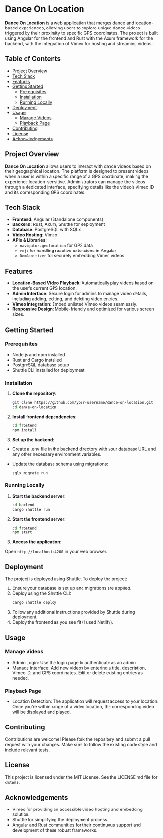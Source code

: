 # Dance On Location

**Dance On Location** is a web application that merges dance and location-based experiences, allowing users to explore unique dance videos triggered by their proximity to specific GPS coordinates. The project is built using Angular for the frontend and Rust with the Axum framework for the backend, with the integration of Vimeo for hosting and streaming videos.

## Table of Contents

- [Project Overview](#project-overview)
- [Tech Stack](#tech-stack)
- [Features](#features)
- [Getting Started](#getting-started)
  - [Prerequisites](#prerequisites)
  - [Installation](#installation)
  - [Running Locally](#running-locally)
- [Deployment](#deployment)
- [Usage](#usage)
  - [Manage Videos](#manage-videos)
  - [Playback Page](#playback-page)
- [Contributing](#contributing)
- [License](#license)
- [Acknowledgements](#acknowledgements)

## Project Overview

**Dance On Location** allows users to interact with dance videos based on their geographical location. The platform is designed to present videos when a user is within a specific range of a GPS coordinate, making the experience location-sensitive. Administrators can manage the videos through a dedicated interface, specifying details like the video’s Vimeo ID and its corresponding GPS coordinates.

## Tech Stack

- **Frontend**: Angular (Standalone components)
- **Backend**: Rust, Axum, Shuttle for deployment
- **Database**: PostgreSQL with SQLx
- **Video Hosting**: Vimeo
- **APIs & Libraries**:
  - `navigator.geolocation` for GPS data
  - `rxjs` for handling reactive extensions in Angular
  - `DomSanitizer` for securely embedding Vimeo videos

## Features

- **Location-Based Video Playback**: Automatically play videos based on the user’s current GPS location.
- **Admin Interface**: Secure login for admins to manage video details, including adding, editing, and deleting video entries.
- **Vimeo Integration**: Embed unlisted Vimeo videos seamlessly.
- **Responsive Design**: Mobile-friendly and optimized for various screen sizes.

## Getting Started

### Prerequisites

- Node.js and npm installed
- Rust and Cargo installed
- PostgreSQL database setup
- Shuttle CLI installed for deployment

### Installation

1. **Clone the repository**:

   ```bash
   git clone https://github.com/your-username/dance-on-location.git
   cd dance-on-location
   ```

2. **Install frontend dependencies**:

   ```bash
   cd frontend
   npm install
   ```
   
3. **Set up the backend**:

* Create a .env file in the backend directory with your database URL and any other necessary environment variables.
* Update the database schema using migrations:

  ```bash
  sqlx migrate run
  ```

### Running Locally

1. **Start the backend server**:

   ```bash
   cd backend
   cargo shuttle run
   ```

2. **Start the frontend server**:

   ```bash
   cd frontend
   npm start
   ```

3. **Access the application**:

Open `http://localhost:4200` in your web browser.

## Deployment

The project is deployed using Shuttle. To deploy the project:

1. Ensure your database is set up and migrations are applied.
2. Deploy using the Shuttle CLI:
   ```bash
   cargo shuttle deploy
   ```
3. Follow any additional instructions provided by Shuttle during deployment.
4. Deploy the frontend as you see fit (I used Netlify).

## Usage

### Manage Videos

* Admin Login: Use the login page to authenticate as an admin.
* Manage Interface: Add new videos by entering a title, description, Vimeo ID, and GPS coordinates. Edit or delete existing entries as needed.

### Playback Page

* Location Detection: The application will request access to your location. Once you’re within range of a video location, the corresponding video will be displayed and played.

## Contributing

Contributions are welcome! Please fork the repository and submit a pull request with your changes. Make sure to follow the existing code style and include relevant tests.

## License

This project is licensed under the MIT License. See the LICENSE.md file for details.

## Acknowledgements

*	Vimeo for providing an accessible video hosting and embedding solution.
*	Shuttle for simplifying the deployment process.
* Angular and Rust communities for their continuous support and development of these robust frameworks.
